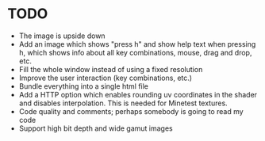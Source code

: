 # TODO

* The image is upside down
* Add an image which shows "press h" and show help text when pressing h, which
  shows info about all key combinations, mouse, drag and drop, etc.
* Fill the whole window instead of using a fixed resolution
* Improve the user interaction (key combinations, etc.)
* Bundle everything into a single html file
* Add a HTTP option which enables rounding uv coordinates in the shader and
  disables interpolation. This is needed for Minetest textures.
* Code quality and comments; perhaps somebody is going to read my code
* Support high bit depth and wide gamut images
